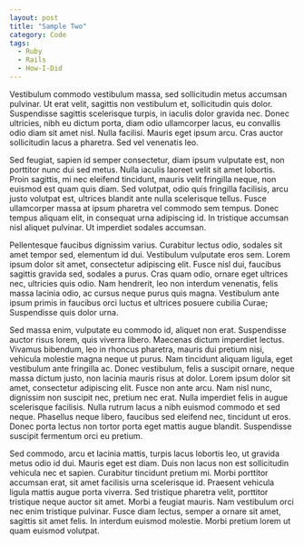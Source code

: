 ```yaml
---
layout: post
title: "Sample Two"
category: Code
tags:
  - Ruby
  - Rails
  - How-I-Did
---
```


Vestibulum commodo vestibulum massa, sed sollicitudin metus accumsan pulvinar. Ut erat velit, sagittis non vestibulum et, sollicitudin quis dolor. Suspendisse sagittis scelerisque turpis, in iaculis dolor gravida nec. Donec ultricies, nibh eu dictum porta, diam odio ullamcorper lacus, eu convallis odio diam sit amet nisl. Nulla facilisi. Mauris eget ipsum arcu. Cras auctor sollicitudin lacus a pharetra. Sed vel venenatis leo.

Sed feugiat, sapien id semper consectetur, diam ipsum vulputate est, non porttitor nunc dui sed metus. Nulla iaculis laoreet velit sit amet lobortis. Proin sagittis, mi nec eleifend tincidunt, mauris velit fringilla neque, non euismod est quam quis diam. Sed volutpat, odio quis fringilla facilisis, arcu justo volutpat est, ultrices blandit ante nulla scelerisque tellus. Fusce ullamcorper massa at ipsum pharetra vel commodo sem tempus. Donec tempus aliquam elit, in consequat urna adipiscing id. In tristique accumsan nisl aliquet pulvinar. Ut imperdiet sodales accumsan.

Pellentesque faucibus dignissim varius. Curabitur lectus odio, sodales sit amet tempor sed, elementum id dui. Vestibulum vulputate eros sem. Lorem ipsum dolor sit amet, consectetur adipiscing elit. Fusce nisl dui, faucibus sagittis gravida sed, sodales a purus. Cras quam odio, ornare eget ultrices nec, ultricies quis odio. Nam hendrerit, leo non interdum venenatis, felis massa lacinia odio, ac cursus neque purus quis magna. Vestibulum ante ipsum primis in faucibus orci luctus et ultrices posuere cubilia Curae; Suspendisse quis dolor urna.

Sed massa enim, vulputate eu commodo id, aliquet non erat. Suspendisse auctor risus lorem, quis viverra libero. Maecenas dictum imperdiet lectus. Vivamus bibendum, leo in rhoncus pharetra, mauris dui pretium nisi, vehicula molestie magna neque ut purus. Nam tincidunt aliquam ligula, eget vestibulum ante fringilla ac. Donec vestibulum, felis a suscipit ornare, neque massa dictum justo, non lacinia mauris risus at dolor. Lorem ipsum dolor sit amet, consectetur adipiscing elit. Fusce non ante arcu. Nam nisl nunc, dignissim non suscipit nec, pretium nec erat. Nulla imperdiet felis in augue scelerisque facilisis. Nulla rutrum lacus a nibh euismod commodo et sed neque. Phasellus neque libero, faucibus sed eleifend nec, tincidunt ut eros. Donec porta lectus non tortor porta eget mattis augue blandit. Suspendisse suscipit fermentum orci eu pretium.

Sed commodo, arcu et lacinia mattis, turpis lacus lobortis leo, ut gravida metus odio id dui. Mauris eget est diam. Duis non lacus non est sollicitudin vehicula nec et sapien. Curabitur tincidunt pretium mi. Morbi porttitor accumsan erat, sit amet facilisis urna scelerisque id. Praesent vehicula ligula mattis augue porta viverra. Sed tristique pharetra velit, porttitor tristique neque auctor sit amet. Morbi a feugiat mauris. Nam vestibulum orci nec enim tristique pulvinar. Fusce diam lectus, semper a ornare sit amet, sagittis sit amet felis. In interdum euismod molestie. Morbi pretium lorem ut quam euismod volutpat.